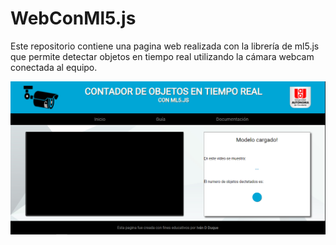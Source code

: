 # WebConMl5.js


Este repositorio contiene una pagina web realizada con la librería de ml5.js que permite detectar objetos en tiempo real utilizando la cámara webcam conectada al equipo.

![screenshot](/images/demo.png)